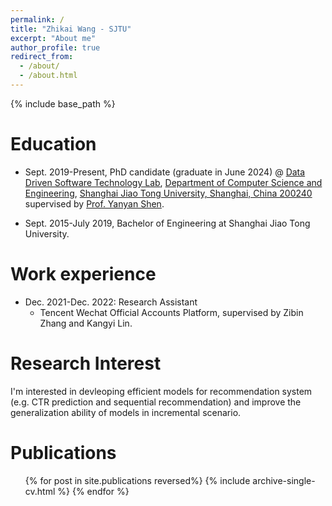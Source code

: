 ```yaml
---
permalink: /
title: "Zhikai Wang - SJTU"
excerpt: "About me"
author_profile: true
redirect_from: 
  - /about/
  - /about.html
---
```


{% include base_path %}

Education
======
* Sept. 2019-Present, PhD candidate (graduate in June 2024) @ [Data Driven Software Technology Lab](https://ddst.sjtu.edu.cn), [Department of Computer Science and Engineering](https://www.cs.sjtu.edu.cn/), [Shanghai Jiao Tong University, Shanghai, China 200240](https://www.sjtu.edu.cn/)
supervised by [Prof. Yanyan Shen](https://www.cs.sjtu.edu.cn/~shen-yy/). 

* Sept. 2015-July 2019, Bachelor of Engineering at Shanghai Jiao Tong University. 

Work experience
======
* Dec. 2021-Dec. 2022: Research Assistant
  * Tencent Wechat Official Accounts Platform, supervised by Zibin Zhang and Kangyi Lin.

Research Interest
======
I'm interested in devleoping efficient models for recommendation system (e.g. CTR prediction and sequential recommendation) and improve the generalization ability of models in incremental scenario.  

Publications
======
  <ul>{% for post in site.publications reversed%}
    {% include archive-single-cv.html %}
  {% endfor %}</ul>
